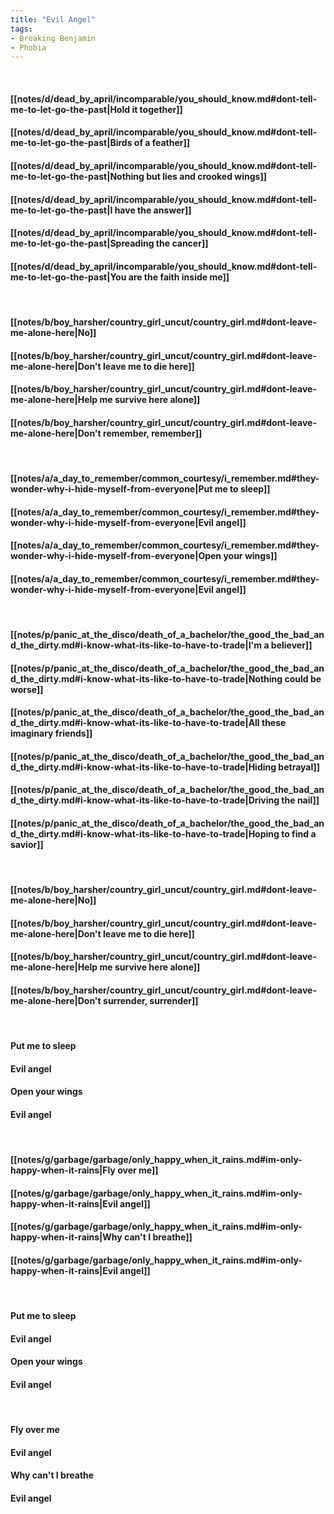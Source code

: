 ```yaml
---
title: "Evil Angel"
tags:
- Breaking Benjamin
- Phobia
---
```

&nbsp;
#### [[notes/d/dead_by_april/incomparable/you_should_know.md#dont-tell-me-to-let-go-the-past|Hold it together]]
#### [[notes/d/dead_by_april/incomparable/you_should_know.md#dont-tell-me-to-let-go-the-past|Birds of a feather]]
#### [[notes/d/dead_by_april/incomparable/you_should_know.md#dont-tell-me-to-let-go-the-past|Nothing but lies and crooked wings]]
#### [[notes/d/dead_by_april/incomparable/you_should_know.md#dont-tell-me-to-let-go-the-past|I have the answer]]
#### [[notes/d/dead_by_april/incomparable/you_should_know.md#dont-tell-me-to-let-go-the-past|Spreading the cancer]]
#### [[notes/d/dead_by_april/incomparable/you_should_know.md#dont-tell-me-to-let-go-the-past|You are the faith inside me]]
&nbsp;
#### [[notes/b/boy_harsher/country_girl_uncut/country_girl.md#dont-leave-me-alone-here|No]]
#### [[notes/b/boy_harsher/country_girl_uncut/country_girl.md#dont-leave-me-alone-here|Don't leave me to die here]]
#### [[notes/b/boy_harsher/country_girl_uncut/country_girl.md#dont-leave-me-alone-here|Help me survive here alone]]
#### [[notes/b/boy_harsher/country_girl_uncut/country_girl.md#dont-leave-me-alone-here|Don't remember, remember]]
&nbsp;
#### [[notes/a/a_day_to_remember/common_courtesy/i_remember.md#they-wonder-why-i-hide-myself-from-everyone|Put me to sleep]]
#### [[notes/a/a_day_to_remember/common_courtesy/i_remember.md#they-wonder-why-i-hide-myself-from-everyone|Evil angel]]
#### [[notes/a/a_day_to_remember/common_courtesy/i_remember.md#they-wonder-why-i-hide-myself-from-everyone|Open your wings]]
#### [[notes/a/a_day_to_remember/common_courtesy/i_remember.md#they-wonder-why-i-hide-myself-from-everyone|Evil angel]]
&nbsp;
#### [[notes/p/panic_at_the_disco/death_of_a_bachelor/the_good_the_bad_and_the_dirty.md#i-know-what-its-like-to-have-to-trade|I'm a believer]]
#### [[notes/p/panic_at_the_disco/death_of_a_bachelor/the_good_the_bad_and_the_dirty.md#i-know-what-its-like-to-have-to-trade|Nothing could be worse]]
#### [[notes/p/panic_at_the_disco/death_of_a_bachelor/the_good_the_bad_and_the_dirty.md#i-know-what-its-like-to-have-to-trade|All these imaginary friends]]
#### [[notes/p/panic_at_the_disco/death_of_a_bachelor/the_good_the_bad_and_the_dirty.md#i-know-what-its-like-to-have-to-trade|Hiding betrayal]]
#### [[notes/p/panic_at_the_disco/death_of_a_bachelor/the_good_the_bad_and_the_dirty.md#i-know-what-its-like-to-have-to-trade|Driving the nail]]
#### [[notes/p/panic_at_the_disco/death_of_a_bachelor/the_good_the_bad_and_the_dirty.md#i-know-what-its-like-to-have-to-trade|Hoping to find a savior]]
&nbsp;
#### [[notes/b/boy_harsher/country_girl_uncut/country_girl.md#dont-leave-me-alone-here|No]]
#### [[notes/b/boy_harsher/country_girl_uncut/country_girl.md#dont-leave-me-alone-here|Don't leave me to die here]]
#### [[notes/b/boy_harsher/country_girl_uncut/country_girl.md#dont-leave-me-alone-here|Help me survive here alone]]
#### [[notes/b/boy_harsher/country_girl_uncut/country_girl.md#dont-leave-me-alone-here|Don't surrender, surrender]]
&nbsp;
#### Put me to sleep
#### Evil angel
#### Open your wings
#### Evil angel
&nbsp;
#### [[notes/g/garbage/garbage/only_happy_when_it_rains.md#im-only-happy-when-it-rains|Fly over me]]
#### [[notes/g/garbage/garbage/only_happy_when_it_rains.md#im-only-happy-when-it-rains|Evil angel]]
#### [[notes/g/garbage/garbage/only_happy_when_it_rains.md#im-only-happy-when-it-rains|Why can't I breathe]]
#### [[notes/g/garbage/garbage/only_happy_when_it_rains.md#im-only-happy-when-it-rains|Evil angel]]
&nbsp;
#### Put me to sleep
#### Evil angel
#### Open your wings
#### Evil angel
&nbsp;
#### Fly over me
#### Evil angel
#### Why can't I breathe
#### Evil angel
